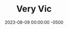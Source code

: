 ---
layout: post
title:  "Very Vic"
date:   2023-08-09 00:00:00 -0500
categories:
- Recipes
- Breakfast
permalink: /recipes/vic-oats
image: /assets/Food/Breakfast/Vic Oats/vic-cover.jpg
ing: vic-ing
facts: vic-facts
Prep: 10
Rest: 
Cook: 
Source1: 
Source2: 
tags: 
- oatmeal
- oats
- protein
- casein
- whey
- yogurt
- chia
- gluten free
- sweet
- chocolate
- peanut
Description: An overnight oats recipe I developed for my girlfriend, which I made a little sweeter than my standard overnight oats, but still with a good dose of fiber, protein, and healthy fats to start your morning off right
Instructions: 
- Add ingredients to a mason jar or Tupperware. Optionally top with mini chocolate chips. Store in the fridge overnight
---